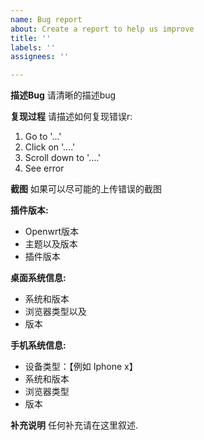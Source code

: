 ```yaml
---
name: Bug report
about: Create a report to help us improve
title: ''
labels: ''
assignees: ''

---
```


**描述Bug**
请清晰的描述bug

**复现过程**
请描述如何复现错误r:
1. Go to '...'
2. Click on '....'
3. Scroll down to '....'
4. See error

**截图**
如果可以尽可能的上传错误的截图

**插件版本:**
 - Openwrt版本
 - 主题以及版本
 - 插件版本

**桌面系统信息:**
 - 系统和版本
 - 浏览器类型以及
 - 版本

**手机系统信息:**
 - 设备类型：【例如 Iphone x】
 - 系统和版本
 - 浏览器类型
 - 版本

**补充说明**
任何补充请在这里叙述.
